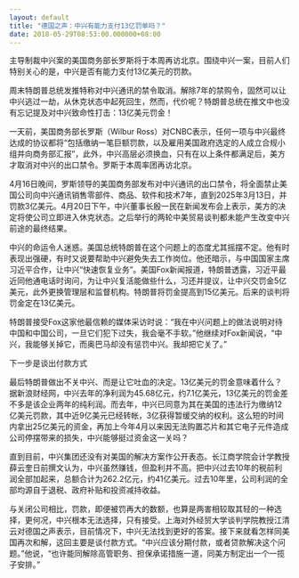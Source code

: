 ```yaml
---
layout: default
title: "德国之声：中兴有能力支付13亿罚单吗？"
date: 2018-05-29T08:53:00.000000+08:00
---
```


主导制裁中兴案的美国商务部长罗斯将于本周再访北京。围绕中兴一案，目前人们特别关心的是，中兴是否有能力支付13亿美元的罚款。

周末特朗普总统发推特称对中兴通讯的禁令取消。解除7年的禁购令，固然可以让中兴逃过一劫，从休克状态中起死回生，然而，代价呢？特朗普总统在推文中也没有忘记提及对中兴致命性打击：13亿美元罚金！

一天前，美国商务部长罗斯（Wilbur Ross）对CNBC表示，任何一项与中兴最终达成的协议都将“包括缴纳一笔巨额罚款，以及雇用美国政府选定的人成立合规小组并向商务部汇报”，此外，中兴高层必须换血，只有在以上条件都满足后，美方才取消对中兴的出口禁令。罗斯于本周率团再访北京。

4月16日晚间，罗斯领导的美国商务部发布对中兴通讯的出口禁令，将全面禁止美国公司向中兴通讯销售零部件、商品、软件和技术7年，直到2025年3月13日，并罚款3亿美元。4月20日下午，中兴董事长殷一民在新闻发布会上表示，美方的决定将使公司立即进入休克状态。之后举行的两轮中美贸易谈判都未能产生改变中兴前途的最终结果。

中兴的命运令人迷惑。美国总统特朗普在这个问题上的态度尤其摇摆不定。他有时表现出强硬，有时又说要帮助中兴避免失去工作岗位。他还暗示，与中国国家主席习近平合作，让中兴“快速恢复业务”。美国Fox新闻报道，特朗普透露，习近平最近同他通电话时询问，为让中兴复活能做些什么，习还并提议，让中兴交罚金5亿美元，此外更换管理层和监督机构。特朗普将罚金提高到15亿美元。后来的谈判将罚金定在13亿美元。

特朗普接受Fox这家他最信赖的媒体采访时说：“我在中兴问题上的做法说明对待中国和中国公司，一旦它们犯下过失，我会毫不手软。”他继续对Fox新闻说，“中兴，我能够关掉它，而奥巴马却没有惩罚中兴。我却把它关了。”

下一步是谈出付款方式

最后特朗普做出不关中兴、而是让它吐血的决定。13亿美元的罚金意味着什么？据新浪财经网，中兴去年的净利润为45.68亿元，约7.1亿美元，13亿美元的罚金差不多是该企业两年的纯利润。而去年，中兴已同意为其在美国的违法行为缴纳12亿美元罚款，其中近9亿美元已经转帐，3亿获得暂缓交纳的权利。这么短的时间内拿出25亿美元的资金，再加上今年4月以来因无法购置芯片和其它电子元件造成公司停摆带来的损失，中兴能够挺过资金这一关吗？

直到目前，中兴集团还没有对美国的解决方案作公开表态。长江商学院会计学教授薛云奎日前撰文认为，中兴虽然赚钱，但盈利并不高。把中兴过去10年的税前利润全部加起来，总额合计为262.2亿元，约41亿美元。过去10年里，公司利润的全部均源自于退税、政府补贴和投资减持收益。

与关闭公司相比，罚款，即便被罚再大的数额，也算是两害相较取其轻的一种选择，更何况，中兴根本无法选择，只有接受。上海对外经贸大学谈判学院教授江清云对德国之声表示，目前情况下，中兴无法找到更好的答案。接下来就看怎样同美国再次和解，这回主要是谈付款方式。“中兴应该分期付款，或者贷款解决这个问题。”他说，“也许能同解除高管职务、担保承诺措施一道，同美方制定出一个一揽子安排。”

